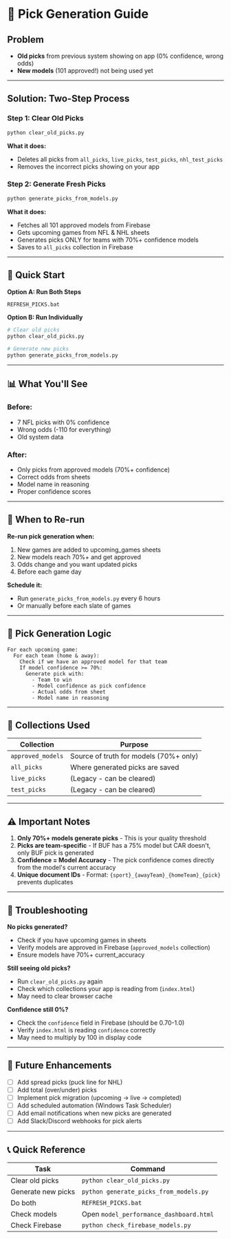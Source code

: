 # 🎯 Pick Generation Guide

## Problem
- **Old picks** from previous system showing on app (0% confidence, wrong odds)
- **New models** (101 approved!) not being used yet

---

## Solution: Two-Step Process

### Step 1: Clear Old Picks
```bash
python clear_old_picks.py
```
**What it does:**
- Deletes all picks from `all_picks`, `live_picks`, `test_picks`, `nhl_test_picks`
- Removes the incorrect picks showing on your app

### Step 2: Generate Fresh Picks
```bash
python generate_picks_from_models.py
```
**What it does:**
- Fetches all 101 approved models from Firebase
- Gets upcoming games from NFL & NHL sheets
- Generates picks ONLY for teams with 70%+ confidence models
- Saves to `all_picks` collection in Firebase

---

## 🚀 Quick Start

**Option A: Run Both Steps**
```bash
REFRESH_PICKS.bat
```

**Option B: Run Individually**
```bash
# Clear old picks
python clear_old_picks.py

# Generate new picks
python generate_picks_from_models.py
```

---

## 📊 What You'll See

### Before:
- 7 NFL picks with 0% confidence
- Wrong odds (-110 for everything)
- Old system data

### After:
- Only picks from approved models (70%+ confidence)
- Correct odds from sheets
- Model name in reasoning
- Proper confidence scores

---

## 🔄 When to Re-run

**Re-run pick generation when:**
1. New games are added to upcoming_games sheets
2. New models reach 70%+ and get approved
3. Odds change and you want updated picks
4. Before each game day

**Schedule it:**
- Run `generate_picks_from_models.py` every 6 hours
- Or manually before each slate of games

---

## 🎯 Pick Generation Logic

```
For each upcoming game:
  For each team (home & away):
    Check if we have an approved model for that team
    If model confidence >= 70%:
      Generate pick with:
        - Team to win
        - Model confidence as pick confidence
        - Actual odds from sheet
        - Model name in reasoning
```

---

## 📝 Collections Used

| Collection | Purpose |
|------------|---------|
| `approved_models` | Source of truth for models (70%+ only) |
| `all_picks` | Where generated picks are saved |
| `live_picks` | (Legacy - can be cleared) |
| `test_picks` | (Legacy - can be cleared) |

---

## ⚠️ Important Notes

1. **Only 70%+ models generate picks** - This is your quality threshold
2. **Picks are team-specific** - If BUF has a 75% model but CAR doesn't, only BUF pick is generated
3. **Confidence = Model Accuracy** - The pick confidence comes directly from the model's current accuracy
4. **Unique document IDs** - Format: `{sport}_{awayTeam}_{homeTeam}_{pick}` prevents duplicates

---

## 🐛 Troubleshooting

**No picks generated?**
- Check if you have upcoming games in sheets
- Verify models are approved in Firebase (`approved_models` collection)
- Ensure models have 70%+ current_accuracy

**Still seeing old picks?**
- Run `clear_old_picks.py` again
- Check which collections your app is reading from (`index.html`)
- May need to clear browser cache

**Confidence still 0%?**
- Check the `confidence` field in Firebase (should be 0.70-1.0)
- Verify `index.html` is reading `confidence` correctly
- May need to multiply by 100 in display code

---

## 🔮 Future Enhancements

- [ ] Add spread picks (puck line for NHL)
- [ ] Add total (over/under) picks
- [ ] Implement pick migration (upcoming → live → completed)
- [ ] Add scheduled automation (Windows Task Scheduler)
- [ ] Add email notifications when new picks are generated
- [ ] Add Slack/Discord webhooks for pick alerts

---

## 📞 Quick Reference

| Task | Command |
|------|---------|
| Clear old picks | `python clear_old_picks.py` |
| Generate new picks | `python generate_picks_from_models.py` |
| Do both | `REFRESH_PICKS.bat` |
| Check models | Open `model_performance_dashboard.html` |
| Check Firebase | `python check_firebase_models.py` |

